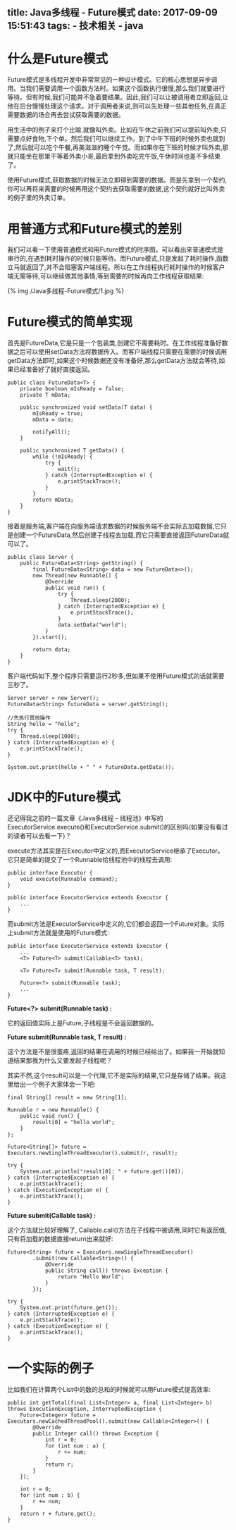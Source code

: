 title: Java多线程 - Future模式
date: 2017-09-09 15:51:43
tags:
	- 技术相关
	- java
---

# 什么是Future模式

Future模式是多线程开发中非常常见的一种设计模式。它的核心思想是异步调用。当我们需要调用一个函数方法时。如果这个函数执行很慢,那么我们就要进行等待。但有时候,我们可能并不急着要结果。因此,我们可以让被调用者立即返回,让他在后台慢慢处理这个请求。对于调用者来说,则可以先处理一些其他任务,在真正需要数据的场合再去尝试获取需要的数据。

用生活中的例子来打个比喻,就像叫外卖。比如在午休之前我们可以提前叫外卖,只需要点好食物,下个单。然后我们可以继续工作。到了中午下班的时候外卖也就到了,然后就可以吃个午餐,再美滋滋的睡个午觉。而如果你在下班的时候才叫外卖,那就只能坐在那里干等着外卖小哥,最后拿到外卖吃完午饭,午休时间也差不多结束了。

使用Future模式,获取数据的时候无法立即得到需要的数据。而是先拿到一个契约,你可以再将来需要的时候再用这个契约去获取需要的数据,这个契约就好比叫外卖的例子里的外卖订单。

# 用普通方式和Future模式的差别

我们可以看一下使用普通模式和用Future模式的时序图。可以看出来普通模式是串行的,在遇到耗时操作的时候只能等待。而Future模式,只是发起了耗时操作,函数立马就返回了,并不会阻塞客户端线程。所以在工作线程执行耗时操作的时候客户端无需等待,可以继续做其他事情,等到需要的时候再向工作线程获取结果:

{% img /Java多线程-Future模式/1.jpg %}

# Future模式的简单实现

首先是FutureData,它是只是一个包装类,创建它不需要耗时。在工作线程准备好数据之后可以使用setData方法将数据传入。而客户端线程只需要在需要的时候调用getData方法即可,如果这个时候数据还没有准备好,那么getData方法就会等待,如果已经准备好了就好直接返回。

```
public class FutureData<T> {
    private boolean mIsReady = false;
    private T mData;

    public synchronized void setData(T data) {
        mIsReady = true;
        mData = data;

        notifyAll();
    }

    public synchronized T getData() {
        while (!mIsReady) {
            try {
                wait();
            } catch (InterruptedException e) {
                e.printStackTrace();
            }
        }
        return mData;
    }
}
```

接着是服务端,客户端在向服务端请求数据的时候服务端不会实际去加载数据,它只是创建一个FutureData,然后创建子线程去加载,而它只需要直接返回FutureData就可以了。

```
public class Server {
    public FutureData<String> getString() {
        final FutureData<String> data = new FutureData<>();
        new Thread(new Runnable() {
            @Override
            public void run() {
                try {
                    Thread.sleep(2000);
                } catch (InterruptedException e) {
                    e.printStackTrace();
                }
                data.setData("world");
            }
        }).start();

        return data;
    }
}
```

客户端代码如下,整个程序只需要运行2秒多,但如果不使用Future模式的话就需要三秒了。

```
Server server = new Server();
FutureData<String> futureData = server.getString();

//先执行其他操作
String hello = "hello";
try {
    Thread.sleep(1000);
} catch (InterruptedException e) {
    e.printStackTrace();
}

System.out.print(hello + " " + futureData.getData());
```

# JDK中的Future模式

还记得我之前的一篇文章《Java多线程 - 线程池》中写的ExecutorService.execute()和ExecutorService.submit()的区别吗(如果没有看过的读者可以去看一下)？

execute方法其实是在Executor中定义的,而ExecutorService继承了Executor。它只是简单的提交了一个Runnable给线程池中的线程去调用:

```
public interface Executor {
    void execute(Runnable command);
}

public interface ExecutorService extends Executor {
	...
}
```

而submit方法是ExecutorService中定义的,它们都会返回一个Future对象。实际上submit方法就是使用的Future模式:

```
public interface ExecutorService extends Executor {
	...
	<T> Future<T> submit(Callable<T> task);
		
	<T> Future<T> submit(Runnable task, T result);
		
	Future<?> submit(Runnable task);
	...
}
```

__Future<?> submit(Runnable task) :__

它的返回值实际上是Future<Void>,子线程是不会返回数据的。

__<T> Future<T> submit(Runnable task, T result) :__

这个方法是不是很蛋疼,返回的结果在调用的时候已经给出了。如果我一开始就知道结果那我为什么又要发起子线程呢？

其实不然,这个result可以是一个代理,它不是实际的结果,它只是存储了结果。我这里给出一个例子大家体会一下吧:

```
final String[] result = new String[1];

Runnable r = new Runnable() {
    public void run() {
        result[0] = "hello world";
    }
};

Future<String[]> future = Executors.newSingleThreadExecutor().submit(r, result);
    
try {
    System.out.println("result[0]: " + future.get()[0]);
} catch (InterruptedException e) {
    e.printStackTrace();
} catch (ExecutionException e) {
    e.printStackTrace();
}
```

__<T> Future<T> submit(Callable<T> task) :__

这个方法就比较好理解了, Callable.call()方法在子线程中被调用,同时它有返回值,只有将加载的数据直接return出来就好:

```
Future<String> future = Executors.newSingleThreadExecutor()
        .submit(new Callable<String>() {
            @Override
            public String call() throws Exception {
                return "Hello World";
            }
        });

try {
    System.out.print(future.get());
} catch (InterruptedException e) {
    e.printStackTrace();
} catch (ExecutionException e) {
    e.printStackTrace();
}
```

# 一个实际的例子

比如我们在计算两个List<Integer>中的数的总和的时候就可以用Future模式提高效率:

```
public int getTotal(final List<Integer> a, final List<Integer> b) throws ExecutionException, InterruptedException {
    Future<Integer> future = Executors.newCachedThreadPool().submit(new Callable<Integer>() {
        @Override
        public Integer call() throws Exception {
            int r = 0;
            for (int num : a) {
                r += num;
            }
            return r;
        }
    });

    int r = 0;
    for (int num : b) {
        r += num;
    }
    return r + future.get();
}
```